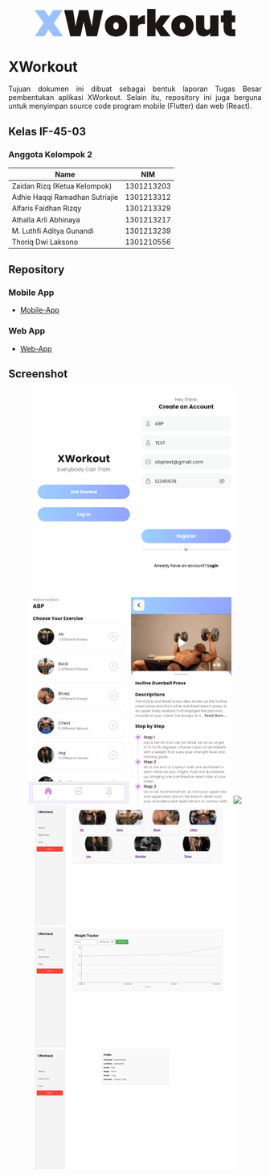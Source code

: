 <p align="center"><a href="https://github.com/zaidanrizq/ABP-XWorkout" target="_blank"><img src="https://github.com/zaidanrizq/ABP-XWorkout/blob/main/screenshots/XWorkout.png?raw=true" width="400" alt="Kukuliner Logo"></a></p>

# XWorkout
<p align="justify">Tujuan dokumen ini dibuat sebagai bentuk laporan Tugas Besar pembentukan aplikasi XWorkout. Selain itu, repository ini juga berguna untuk menyimpan source code program mobile (Flutter) dan web (React).</p>

## Kelas IF-45-03
### Anggota Kelompok 2
| Name | NIM |
|--------------------------------|------------|
| Zaidan Rizq (Ketua Kelompok) | 1301213203 |
| Adhie Haqqi Ramadhan Sutriajie | 1301213312 |
| Alfaris Faidhan Rizqy | 1301213329 |
| Athalla Arli Abhinaya | 1301213217 |
| M. Luthfi Aditya Gunandi | 1301213239 |
| Thoriq Dwi Laksono | 1301210556 |

## Repository

### Mobile App
- [Mobile-App](https://github.com/zaidanrizq/ABP-XWorkout/tree/mobile-app)

### Web App
- [Web-App](https://github.com/zaidanrizq/ABP-XWorkout/tree/web-app)

## Screenshot
<p align="center">
  <img src="https://github.com/zaidanrizq/ABP-XWorkout/blob/main/screenshots/mobile/Started%20View.png?raw=true" width="200">
  <img src="https://github.com/zaidanrizq/ABP-XWorkout/blob/main/screenshots/mobile/Sign%20Up.png?raw=true" width="200">
  <img src="https://github.com/zaidanrizq/ABP-XWorkout/blob/main/screenshots/mobile/Workout%20View.png?raw=true" width="200">
  <img src="https://github.com/zaidanrizq/ABP-XWorkout/blob/main/screenshots/mobile/Move%20Detail%20View.png?raw=true" width="200">
  <img src="https://github.com/zaidanrizq/ABP-XWorkout/blob/main/screenshots/web/Sign%20Up%20Web.png?raw=true" width="400">
  <img src="https://github.com/zaidanrizq/ABP-XWorkout/blob/main/screenshots/web/Workout%20Web.png?raw=true" width="400">
  <img src="https://github.com/zaidanrizq/ABP-XWorkout/blob/main/screenshots/web/Weight%20Tracker%20Web.png?raw=true" width="400">
  <img src="https://github.com/zaidanrizq/ABP-XWorkout/blob/main/screenshots/web/Profile%20Web.png?raw=true" width="400">
</p>
